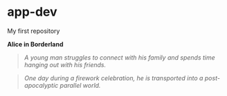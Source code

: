 # app-dev
My first repository

**Alice in Borderland**
> *A young man struggles to connect with his family and spends time hanging out with his friends.*

> *One day during a firework celebration, he is transported into a post-apocalyptic parallel world.*
